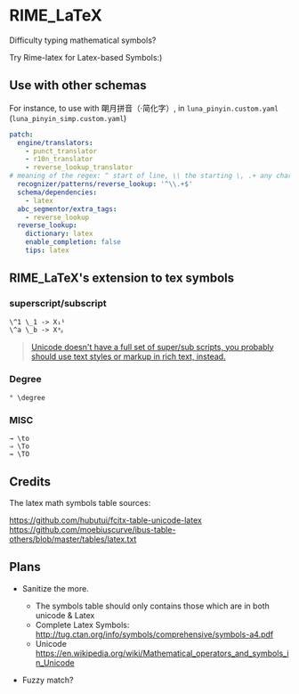 # RIME_LaTeX

Difficulty typing mathematical symbols?

Try Rime-latex for Latex-based Symbols:)


## Use with other schemas

For instance, to use with 朙月拼音（·简化字）, in `luna_pinyin.custom.yaml` (`luna_pinyin_simp.custom.yaml`)

```yaml
patch:
  engine/translators:
    - punct_translator
    - r10n_translator
    - reverse_lookup_translator
# meaning of the regex: ^ start of line, \\ the starting \, .+ any char 1 or more time, $ end 
  recognizer/patterns/reverse_lookup: '^\\.+$'
  schema/dependencies:
    - latex
  abc_segmentor/extra_tags:
    - reverse_lookup
  reverse_lookup:
    dictionary: latex
    enable_completion: false
    tips: latex
```

## RIME_LaTeX's extension to tex symbols

### superscript/subscript

```
\^1 \_1 -> X₁¹
\^a \_b -> Xᵃᵦ
```

> [Unicode doesn't have a full set of super/sub scripts, you probably should use text styles or markup in rich text, instead.](https://www.unicode.org/faq/ligature_digraph.html#Pf8)

### Degree
```
° \degree 
```
### MISC
```
→ \to
⇒ \To
⇛ \TO
```


## Credits

The latex math symbols table sources:

https://github.com/hubutui/fcitx-table-unicode-latex
https://github.com/moebiuscurve/ibus-table-others/blob/master/tables/latex.txt

## Plans

+ Sanitize the more.
  + The symbols table should only contains those which are in both unicode & Latex
  + Complete Latex Symbols: <http://tug.ctan.org/info/symbols/comprehensive/symbols-a4.pdf>
  + Unicode <https://en.wikipedia.org/wiki/Mathematical_operators_and_symbols_in_Unicode>

+ Fuzzy match?
